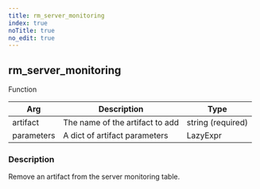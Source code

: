 ```yaml
---
title: rm_server_monitoring
index: true
noTitle: true
no_edit: true
---
```




<div class="vql_item"></div>


## rm_server_monitoring
<span class='vql_type pull-right page-header'>Function</span>



<div class="vqlargs"></div>

Arg | Description | Type
----|-------------|-----
artifact|The name of the artifact to add|string (required)
parameters|A dict of artifact parameters|LazyExpr

### Description

Remove an artifact from the server monitoring table.

